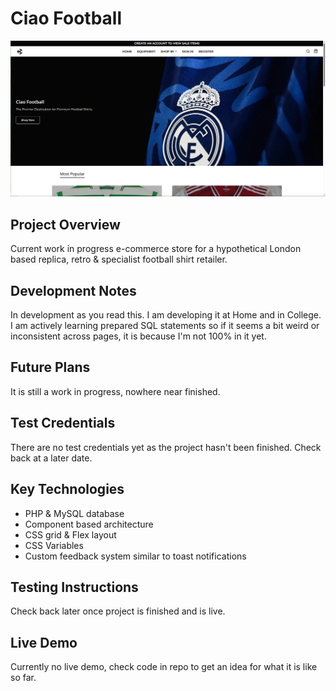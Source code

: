 # Ciao Football

![Ciao Football Screenshot](projectoverview.PNG)


## Project Overview
Current work in progress e-commerce store for a hypothetical London based replica, retro & specialist football shirt retailer. 




## Development Notes
In development as you read this. I am developing it at Home and in College. I am actively learning prepared SQL statements so if it seems a bit weird or inconsistent across pages, it is because I'm not 100% in it yet.


## Future Plans
It is still a work in progress, nowhere near finished. 

## Test Credentials
There are no test credentials yet as the project hasn't been finished. Check back at a later date. 



## Key Technologies
- PHP & MySQL database
- Component based architecture
- CSS grid & Flex layout
- CSS Variables
- Custom feedback system similar to toast notifications

## Testing Instructions
Check back later once project is finished and is live.

## Live Demo

Currently no live demo, check code in repo to get an idea for what it is like so far.

